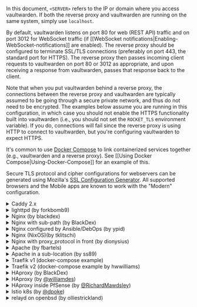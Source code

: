 In this document, `<SERVER>` refers to the IP or domain where you access vaultwarden. If both the reverse proxy and vaultwarden are running on the same system, simply use `localhost`.

By default, vaultwarden listens on port 80 for web (REST API) traffic and on port 3012 for WebSocket traffic (if [[WebSocket notifications|Enabling-WebSocket-notifications]] are enabled). The reverse proxy should be configured to terminate SSL/TLS connections (preferably on port 443, the standard port for HTTPS). The reverse proxy then passes incoming client requests to vaultwarden on port 80 or 3012 as appropriate, and upon receiving a response from vaultwarden, passes that response back to the client.

Note that when you put vaultwarden behind a reverse proxy, the connections between the reverse proxy and vaultwarden are typically assumed to be going through a secure private network, and thus do not need to be encrypted. The examples below assume you are running in this configuration, in which case you should not enable the HTTPS functionality built into vaultwarden (i.e., you should not set the `ROCKET_TLS` environment variable). If you do, connections will fail since the reverse proxy is using HTTP to connect to vaultwarden, but you're configuring vaultwarden to expect HTTPS.

It's common to use [Docker Compose](https://docs.docker.com/compose/) to link containerized services together (e.g., vaultwarden and a reverse proxy). See [[Using Docker Compose|Using-Docker-Compose]] for an example of this.

Secure TLS protocol and cipher configurations for webservers can be generated using Mozilla's [SSL Configuration Generator](https://ssl-config.mozilla.org/). All supported browsers and the Mobile apps are known to work with the "Modern" configuration.

<details>
<summary>Caddy 2.x</summary><br/>

Caddy 2 will automatically enable HTTPS in most circumstances, check the [docs](https://caddyserver.com/docs/automatic-https#activation).

In the Caddyfile syntax, `{$VAR}` denotes the value of the environment variable `VAR`.
If you prefer, you can also directly specify a value instead of substituting an env var value.

```
{$DOMAIN} {
  log {
    level INFO
    output file {$LOG_FILE} {
      roll_size 10MB
      roll_keep 10
    }
  }

  # Uncomment this if you want to get a cert via ACME (Let's Encrypt or ZeroSSL).
  # tls {$EMAIL}

  # Or uncomment this if you're providing your own cert. You would also use this option
  # if you're running behind Cloudflare.
  # tls {$SSL_CERT_PATH} {$SSL_KEY_PATH}

  # This setting may have compatibility issues with some browsers
  # (e.g., attachment downloading on Firefox). Try disabling this
  # if you encounter issues.
  encode gzip

  # Uncomment to improve security (WARNING: only use if you understand the implications!)
  # If you want to use FIDO2 WebAuthn, set X-Frame-Options to "SAMEORIGIN" or the Browser will block those requests
  # header {
  #      # Enable HTTP Strict Transport Security (HSTS)
  #      Strict-Transport-Security "max-age=31536000;"
  #      # Enable cross-site filter (XSS) and tell browser to block detected attacks
  #      X-XSS-Protection "1; mode=block"
  #      # Disallow the site to be rendered within a frame (clickjacking protection)
  #      X-Frame-Options "DENY"
  #      # Prevent search engines from indexing (optional)
  #      X-Robots-Tag "none"
  #      # Server name removing
  #      -Server
  # }

  # Uncomment to allow access to the admin interface only from local networks
  # @insecureadmin {
  #   not remote_ip 192.168.0.0/16 172.16.0.0/12 10.0.0.0/8
  #   path /admin*
  # }
  # redir @insecureadmin /

  # Notifications redirected to the websockets server
  reverse_proxy /notifications/hub <SERVER>:3012

  # Proxy everything else to Rocket
  # if located at a sub-path the reverse_proxy line will look like:
  #   reverse_proxy /subpath/* <SERVER>:80
  reverse_proxy <SERVER>:80 {
       # Send the true remote IP to Rocket, so that vaultwarden can put this in the
       # log, so that fail2ban can ban the correct IP.
       header_up X-Real-IP {remote_host}
  }
}
```
</details>

<details>
<summary>lighttpd (by forkbomb9)</summary><br/>

```lighttpd
server.modules += ( "mod_proxy" )

$HTTP["host"] == "vault.example.net" {
    $HTTP["url"] == "/notifications/hub" {
       # WebSocket proxy
       proxy.server  = ( "" => ("vaultwarden" => ( "host" => "<SERVER>", "port" => 3012 )))
       proxy.forwarded = ( "for" => 1 )
       proxy.header = (
           "https-remap" => "enable",
           "upgrade" => "enable",
           "connect" => "enable"
       )
    } else {
       proxy.server  = ( "" => ("vaultwarden" => ( "host" => "<SERVER>", "port" => 4567 )))
       proxy.forwarded = ( "for" => 1 )
       proxy.header = ( "https-remap" => "enable" )
    }
}
```

You'll have to set `IP_HEADER` to `X-Forwarded-For` instead of `X-Real-IP` in the Vaultwarden environment.

</details>

<details>
<summary>Nginx (by blackdex)</summary><br/>

```nginx
# The `upstream` directives ensure that you have a http/1.1 connection
# This enables the keepalive option and better performance
#
# Define the server IP and ports here.
upstream vaultwarden-default {
  zone vaultwarden-default 64k;
  server 127.0.0.1:8080;
  keepalive 2;
}
upstream vaultwarden-ws {
  zone vaultwarden-ws 64k;
  server 127.0.0.1:3012;
  keepalive 2;
}

# Redirect HTTP to HTTPS
server {
    listen 80;
    listen [::]:80;
    server_name vaultwarden.example.tld;
    return 301 https://$host$request_uri;
}

server {
    listen 443 ssl http2;
    listen [::]:443 ssl http2;
    server_name vaultwarden.example.tld;

    # Specify SSL Config when needed
    #ssl_certificate /path/to/certificate/letsencrypt/live/vaultwarden.example.tld/fullchain.pem;
    #ssl_certificate_key /path/to/certificate/letsencrypt/live/vaultwarden.example.tld/privkey.pem;
    #ssl_trusted_certificate /path/to/certificate/letsencrypt/live/vaultwarden.example.tld/fullchain.pem;

    client_max_body_size 128M;

    location / {
      proxy_http_version 1.1;
      proxy_set_header "Connection" "";

      proxy_set_header Host $host;
      proxy_set_header X-Real-IP $remote_addr;
      proxy_set_header X-Forwarded-For $proxy_add_x_forwarded_for;
      proxy_set_header X-Forwarded-Proto $scheme;

      proxy_pass http://vaultwarden-default;
    }

    location /notifications/hub/negotiate {
      proxy_http_version 1.1;
      proxy_set_header "Connection" "";

      proxy_set_header Host $host;
      proxy_set_header X-Real-IP $remote_addr;
      proxy_set_header X-Forwarded-For $proxy_add_x_forwarded_for;
      proxy_set_header X-Forwarded-Proto $scheme;

      proxy_pass http://vaultwarden-default;
    }

    location /notifications/hub {
      proxy_http_version 1.1;
      proxy_set_header Upgrade $http_upgrade;
      proxy_set_header Connection "upgrade";

      proxy_set_header Host $host;
      proxy_set_header X-Real-IP $remote_addr;
      proxy_set_header Forwarded $remote_addr;
      proxy_set_header X-Forwarded-For $proxy_add_x_forwarded_for;
      proxy_set_header X-Forwarded-Proto $scheme;

      proxy_pass http://vaultwarden-ws;
    }

    # Optionally add extra authentication besides the ADMIN_TOKEN
    # Remove the comments below `#` and create the htpasswd_file to have it active
    #
    #location /admin {
    #  # See: https://docs.nginx.com/nginx/admin-guide/security-controls/configuring-http-basic-authentication/
    #  auth_basic "Private";
    #  auth_basic_user_file /path/to/htpasswd_file;
    #
    #  proxy_http_version 1.1;
    #  proxy_set_header "Connection" "";
    #
    #  proxy_set_header Host $host;
    #  proxy_set_header X-Real-IP $remote_addr;
    #  proxy_set_header X-Forwarded-For $proxy_add_x_forwarded_for;
    #  proxy_set_header X-Forwarded-Proto $scheme;
    #
    #  proxy_pass http://vaultwarden-default;
    #}
}
```

If you run into 504 Gateway Timeout problems, tell nginx to wait longer for vaultwarden by adding longer timeouts to the `server {` section, for example:

```nginx
  proxy_connect_timeout       777;
  proxy_send_timeout          777;
  proxy_read_timeout          777;
  send_timeout                777;
```

</details>

<details>
<summary>Nginx with sub-path (by BlackDex)</summary><br/>

In this example vaultwarden will be available via https://bitwarden.example.tld/vault/<br/>
If you want to use any other sub-path, like `bitwarden` or `secret-vault` you should change `/vault/` in the example below to match.<br/>
<br/>
For this to work you need to configure your `DOMAIN` variable to match so it should look like:

```ini
; Add the sub-path! Else this will not work!
DOMAIN=https://bitwarden.example.tld/vault/
```

```nginx
# The `upstream` directives ensure that you have a http/1.1 connection
# This enables the keepalive option and better performance
#
# Define the server IP and ports here.
upstream vaultwarden-default {
  zone vaultwarden-default 64k;
  server 127.0.0.1:8080;
  keepalive 2;
}
upstream vaultwarden-ws {
  zone vaultwarden-ws 64k;
  server 127.0.0.1:3012;
  keepalive 2;
}

# Redirect HTTP to HTTPS
server {
    if ($host = bitwarden.example.tld) {
        return 301 https://$host$request_uri;
    }


    listen 80;
    listen [::]:80;
    server_name bitwarden.example.tld;
    return 404;


}


server {
    listen 443 ssl http2;
    listen [::]:443 ssl http2;
    server_name vaultwarden.example.tld;

    # Specify SSL Config when needed
    #ssl_certificate /path/to/certificate/letsencrypt/live/vaultwarden.example.tld/fullchain.pem;
    #ssl_certificate_key /path/to/certificate/letsencrypt/live/vaultwarden.example.tld/privkey.pem;
    #ssl_trusted_certificate /path/to/certificate/letsencrypt/live/vaultwarden.example.tld/fullchain.pem;

    client_max_body_size 128M;

    ## Using a Sub Path Config
    # Path to the root of your installation
    # Be sure to add the trailing /, else you could have issues
    location /vault/ {
      proxy_http_version 1.1;
      proxy_set_header "Connection" "";

      proxy_set_header Host $host;
      proxy_set_header X-Real-IP $remote_addr;
      proxy_set_header X-Forwarded-For $proxy_add_x_forwarded_for;
      proxy_set_header X-Forwarded-Proto $scheme;

      proxy_pass http://vaultwarden-default;
    }

    location /vault/notifications/hub/negotiate {
      proxy_http_version 1.1;
      proxy_set_header "Connection" "";

      proxy_set_header Host $host;
      proxy_set_header X-Real-IP $remote_addr;
      proxy_set_header X-Forwarded-For $proxy_add_x_forwarded_for;
      proxy_set_header X-Forwarded-Proto $scheme;

      proxy_pass http://vaultwarden-default;
    }

    location /vault/notifications/hub {
      proxy_http_version 1.1;
      proxy_set_header Upgrade $http_upgrade;
      proxy_set_header Connection "upgrade";

      proxy_set_header Host $host;
      proxy_set_header X-Real-IP $remote_addr;
      proxy_set_header Forwarded $remote_addr;
      proxy_set_header X-Forwarded-For $proxy_add_x_forwarded_for;
      proxy_set_header X-Forwarded-Proto $scheme;

      proxy_pass http://vaultwarden-ws;
    }

    # Optionally add extra authentication besides the ADMIN_TOKEN
    # Remove the comments below `#` and create the htpasswd_file to have it active
    #
    #location /vault/admin {
    #  # See: https://docs.nginx.com/nginx/admin-guide/security-controls/configuring-http-basic-authentication/
    #  auth_basic "Private";
    #  auth_basic_user_file /path/to/htpasswd_file;
    #
    #  proxy_http_version 1.1;
    #  proxy_set_header "Connection" "";
    #
    #  proxy_set_header Host $host;
    #  proxy_set_header X-Real-IP $remote_addr;
    #  proxy_set_header X-Forwarded-For $proxy_add_x_forwarded_for;
    #  proxy_set_header X-Forwarded-Proto $scheme;
    #
    #  proxy_pass http://vaultwarden-default;
    #}
}
```
</details>

<details>
<summary>Nginx configured by Ansible/DebOps (by ypid)</summary><br/>

Ansible inventory example that uses [DebOps](https://debops.org) to configure Nginx as a reverse proxy for vaultwarden. I choose to go with the PSK in the URL for additional security to not expose the API to everyone on the Internet because the client apps do not support client certificates yet (I tested it). Refer to [[Hardening Guide – hiding under a subdir|Hardening-Guide#hiding-under-a-subdir]].

```YAML
vaultwarden__fqdn: 'vault.example.org'
vaultwarden__http_psk_subpath_enabled: True
vaultwarden__http_psk_subpath: '{{ lookup("password", secret + "/vaultwarden/" +
                                     inventory_hostname + "/config/subpath chars=ascii_letters,digits length=23")
                                   if vaultwarden__http_psk_subpath_enabled | bool
                                   else "" }}'

nginx__upstreams:

  - name: 'vaultwarden-default'
    type: 'default'
    enabled: True
    server: 'localhost:8000'

  - name: 'vaultwarden-ws'
    type: 'default'
    enabled: True
    server: 'localhost:3012'

nginx__servers:

  - name: '{{ vaultwarden__fqdn }}'
    filename: 'debops.vaultwarden'
    by_role: 'debops.vaultwarden'
    favicon: False
    # root: '/usr/share/vaultwarden/web-vault'

    location_list:

      - pattern: '/'
        options: |-
          deny all;

      - pattern: '= /{{ vaultwarden__http_psk_subpath }}'
        options: |-
          return 307 $scheme://$host$request_uri/;

      ## All the security HTTP headers would then need to be set by nginx as well.
      # - pattern: '/{{ vaultwarden__http_psk_subpath }}/'
      #   options: |-
      #     alias /usr/share/vaultwarden/web-vault/;

      - pattern: '/{{ vaultwarden__http_psk_subpath }}/'
        options: |-
          proxy_set_header Host              $host;
          proxy_set_header X-Real-IP         $remote_addr;
          proxy_set_header X-Forwarded-For   $proxy_add_x_forwarded_for;
          proxy_set_header X-Forwarded-Proto $scheme;
          proxy_set_header X-Forwarded-Port  443;

          proxy_pass http://vaultwarden-default;

      - pattern: '/{{ vaultwarden__http_psk_subpath }}/notifications/hub/negotiate'
        options: |-
          proxy_set_header Host              $host;
          proxy_set_header X-Real-IP         $remote_addr;
          proxy_set_header X-Forwarded-For   $proxy_add_x_forwarded_for;
          proxy_set_header X-Forwarded-Proto $scheme;
          proxy_set_header X-Forwarded-Port  443;

          proxy_pass http://vaultwarden-default;

      - pattern: '/{{ vaultwarden__http_psk_subpath }}/notifications/hub'
        options: |-
          proxy_http_version 1.1;
          proxy_set_header Upgrade $http_upgrade;
          proxy_set_header Connection $connection_upgrade;

          proxy_set_header Host              $host;
          proxy_set_header X-Real-IP         $remote_addr;
          proxy_set_header X-Forwarded-For   $proxy_add_x_forwarded_for;
          proxy_set_header X-Forwarded-Proto $scheme;
          proxy_set_header X-Forwarded-Port  443;

          proxy_pass http://vaultwarden-ws;

      # Do not use the icons features as long as it reveals all domains from
      # our credentials to the server.
      - pattern: '/{{ vaultwarden__http_psk_subpath }}/icons/'
        options: |-
          access_log off;
          log_not_found off;
          deny all;
```
</details>

<details>
<summary>Nginx (NixOS)(by tklitschi)</summary><br/>

Example NixOS nginx config. For more Information about NixOS Deployment see [Deployment Wiki page](https://github.com/dani-garcia/vaultwarden/wiki/Deployment-examples).


```nix
{ config, ... }:
{
  security.acme.acceptTerms = true;
  security.acme.email = "me@example.com";
  security.acme.certs = {

    "vw.example.com" = {
      group = "vaultwarden";
      keyType = "rsa2048";
      allowKeysForGroup = true;
    };
  };

  services.nginx = {
    enable = true;

    recommendedGzipSettings = true;
    recommendedOptimisation = true;
    recommendedProxySettings = true;
    recommendedTlsSettings = true;

    virtualHosts = {
      "vw.example.com" = {
        forceSSL = true;
        enableACME = true;
        locations."/" = {
          proxyPass = "http://localhost:8812"; #changed the default rocket port due to some conflict
          proxyWebsockets = true;
        };
        locations."/notifications/hub" = {
          proxyPass = "http://localhost:3012";
          proxyWebsockets = true;
        };
        locations."/notifications/hub/negotiate" = {
          proxyPass = "http://localhost:8812";
          proxyWebsockets = true;
        };
      };
    };
  };
}

```
</details>

<details>
<summary>Nginx with proxy_protocol in front (by dionysius)</summary><br/>

In this example there is a downstream proxy communicating in [proxy_protocol in front of this nginx](https://docs.nginx.com/nginx/admin-guide/load-balancer/using-proxy-protocol/) (E.g. a [LXD proxy device with proxy_protocol enabled](https://linuxcontainers.org/lxd/docs/master/reference/devices_proxy/)). Nginx needs to correctly consume the protocol and headers to forward need to be set from the those. Lines marked with `# <---` have different contents than blackdex example.

For reference this LXD downstream proxy device configuration:
```yaml
devices:
  http:
    connect: tcp:[::1]:80
    listen: tcp:[::]:80
    proxy_protocol: "true"
    type: proxy
  https:
    connect: tcp:[::1]:443
    listen: tcp:[::]:443
    proxy_protocol: "true"
    type: proxy
```

```nginx
# proxy_protocol related:

set_real_ip_from ::1; # which downstream proxy to trust, enter address of your proxy in front
real_ip_header proxy_protocol; # optional, if you want nginx to override remote_addr with info from proxy_protocol. depends on which variables you use regarding remote addr in log template and in server or stream blocks.

# below based on blackdex example:

# The `upstream` directives ensure that you have a http/1.1 connection
# This enables the keepalive option and better performance
#
# Define the server IP and ports here.
upstream vaultwarden-default {
  zone vaultwarden-default 64k;
  server 127.0.0.1:8080;
  keepalive 2;
}
upstream vaultwarden-ws {
  zone vaultwarden-ws 64k;
  server 127.0.0.1:3012;
  keepalive 2;
}

# Redirect HTTP to HTTPS
server {
    if ($host = bitwarden.example.tld) {
        return 301 https://$host$request_uri;
    }

    listen 80 proxy_protocol; # <---
    listen [::]:80 proxy_protocol; # <---
    server_name bitwarden.example.tld;
    return 404;
}

server {
    listen 443 ssl http2 proxy_protocol; # <---
    listen [::]:443 ssl http2 proxy_protocol; # <---
    server_name vaultwarden.example.tld;

    # Specify SSL Config when needed
    #ssl_certificate /path/to/certificate/letsencrypt/live/vaultwarden.example.tld/fullchain.pem;
    #ssl_certificate_key /path/to/certificate/letsencrypt/live/vaultwarden.example.tld/privkey.pem;
    #ssl_trusted_certificate /path/to/certificate/letsencrypt/live/vaultwarden.example.tld/fullchain.pem;

    client_max_body_size 128M;

    ## Using a Sub Path Config
    # Path to the root of your installation
    # Be sure to add the trailing /, else you could have issues
    location /vault/ {
      proxy_http_version 1.1;
      proxy_set_header "Connection" "";

      proxy_set_header Host $host;
      proxy_set_header X-Real-IP $remote_addr; # <--- or if real_ip_header not set above: $proxy_forwarded_for
      proxy_set_header X-Forwarded-For $proxy_add_x_forwarded_for; # <-- or if real_ip_header not set above: $proxy_forwarded_for
      proxy_set_header X-Forwarded-Proto $scheme;

      proxy_pass http://vaultwarden-default;
    }

    location /vault/notifications/hub/negotiate {
      proxy_http_version 1.1;
      proxy_set_header "Connection" "";

      proxy_set_header Host $host;
      proxy_set_header X-Real-IP $remote_addr; # <--- or if real_ip_header not set above: $proxy_forwarded_for
      proxy_set_header X-Forwarded-For $proxy_add_x_forwarded_for; # <-- or if real_ip_header not set above: $proxy_forwarded_for
      proxy_set_header X-Forwarded-Proto $scheme;

      proxy_pass http://vaultwarden-default;
    }

    location /vault/notifications/hub {
      proxy_http_version 1.1;
      proxy_set_header Upgrade $http_upgrade;
      proxy_set_header Connection "upgrade";

      proxy_set_header Host $host;
      proxy_set_header X-Real-IP $remote_addr; # <--- or if real_ip_header not set above: $proxy_forwarded_for
      proxy_set_header Forwarded $remote_addr; # <--- [sic] this is not correct [RFC 7239](https://datatracker.ietf.org/doc/html/rfc7239)
      proxy_set_header X-Forwarded-For $proxy_add_x_forwarded_for; # <-- or if real_ip_header not set above: $proxy_forwarded_for
      proxy_set_header X-Forwarded-Proto $scheme;

      proxy_pass http://vaultwarden-ws;
    }
}
```
</details>

<details>
<summary>Apache (by fbartels)</summary><br/>

Remember to enable `mod_proxy_wstunnel` and `mod_proxy_http`, for example with: `a2enmod proxy_wstunnel` and `a2enmod proxy_http`.
```apache
<VirtualHost *:443>
    SSLEngine on
    ServerName bitwarden.$hostname.$domainname

    SSLCertificateFile ${SSLCERTIFICATE}
    SSLCertificateKeyFile ${SSLKEY}
    SSLCACertificateFile ${SSLCA}
    ${SSLCHAIN}

    ErrorLog \${APACHE_LOG_DIR}/bitwarden-error.log
    CustomLog \${APACHE_LOG_DIR}/bitwarden-access.log combined

    RewriteEngine On
    RewriteCond %{HTTP:Upgrade} =websocket [NC]
    RewriteRule /notifications/hub(.*) ws://<SERVER>:3012/$1 [P,L]
    ProxyPass / http://<SERVER>:80/

    ProxyPreserveHost On
    ProxyRequests Off
    RequestHeader set X-Real-IP %{REMOTE_ADDR}s
    # Add this line if your url attributes are reported back as http://... :
    # RequestHeader add X-Forwarded-Proto https
</VirtualHost>
```
</details>

<details>
<summary>Apache in a sub-location (by ss89)</summary><br/>
Modify your docker start-up to include the sub-location.

```
; Add the sub-location! Else this will not work!
DOMAIN=https://$hostname.$domainname/$sublocation/
```

Ensure you have the websocket proxy module loaded somewhere in your apache config.
It can look something like: 

```
LoadModule proxy_wstunnel_module modules/mod_proxy_wstunnel.so`
```

On some OS's you can use a2enmod, for example with: `a2enmod proxy_wstunnel` and `a2enmod proxy_http`.

```apache
<VirtualHost *:443>
    SSLEngine on
    ServerName $hostname.$domainname

    SSLCertificateFile ${SSLCERTIFICATE}
    SSLCertificateKeyFile ${SSLKEY}
    SSLCACertificateFile ${SSLCA}
    ${SSLCHAIN}

    ErrorLog \${APACHE_LOG_DIR}/error.log
    CustomLog \${APACHE_LOG_DIR}/access.log combined

    <Location /$sublocation/> #adjust here if necessary
        RewriteEngine On
        RewriteCond %{HTTP:Upgrade} =websocket [NC]
        RewriteRule /notifications/hub(.*) ws://<SERVER>:3012/$1 [P,L]
        ProxyPass http://<SERVER>:80/$sublocation/

        ProxyPreserveHost On
        RequestHeader set X-Real-IP %{REMOTE_ADDR}s
    </Location>
</VirtualHost>
```
</details>

<details>
<summary>Traefik v1 (docker-compose example)</summary><br/>

```yaml
labels:
    - traefik.enable=true
    - traefik.docker.network=traefik
    - traefik.web.frontend.rule=Host:bitwarden.domain.tld
    - traefik.web.port=80
    - traefik.hub.frontend.rule=Host:bitwarden.domain.tld;Path:/notifications/hub
    - traefik.hub.port=3012
    - traefik.hub.protocol=ws
```
</details>

<details>
<summary>Traefik v2 (docker-compose example by hwwilliams)</summary><br/>

#### Traefik v1 labels migrated to Traefik v2
```yaml
labels:
  - traefik.enable=true
  - traefik.docker.network=traefik
  - traefik.http.routers.bitwarden-ui.rule=Host(`bitwarden.domain.tld`)
  - traefik.http.routers.bitwarden-ui.service=bitwarden-ui
  - traefik.http.services.bitwarden-ui.loadbalancer.server.port=80
  - traefik.http.routers.bitwarden-websocket.rule=Host(`bitwarden.domain.tld`) && Path(`/notifications/hub`)
  - traefik.http.routers.bitwarden-websocket.service=bitwarden-websocket
  - traefik.http.services.bitwarden-websocket.loadbalancer.server.port=3012
```

#### Migrated labels plus HTTP to HTTPS redirect
These labels assume that the entrypoints defined in Traefik for port 80 and 443 are 'web' and 'websecure' respectively.

These labels also assume you already have a default certificates resolver defined in Traefik.
```yaml
labels:
  - traefik.enable=true
  - traefik.docker.network=traefik
  - traefik.http.middlewares.redirect-https.redirectScheme.scheme=https
  - traefik.http.middlewares.redirect-https.redirectScheme.permanent=true
  - traefik.http.routers.bitwarden-ui-https.rule=Host(`bitwarden.domain.tld`)
  - traefik.http.routers.bitwarden-ui-https.entrypoints=websecure
  - traefik.http.routers.bitwarden-ui-https.tls=true
  - traefik.http.routers.bitwarden-ui-https.service=bitwarden-ui
  - traefik.http.routers.bitwarden-ui-http.rule=Host(`bitwarden.domain.tld`)
  - traefik.http.routers.bitwarden-ui-http.entrypoints=web
  - traefik.http.routers.bitwarden-ui-http.middlewares=redirect-https
  - traefik.http.routers.bitwarden-ui-http.service=bitwarden-ui
  - traefik.http.services.bitwarden-ui.loadbalancer.server.port=80
  - traefik.http.routers.bitwarden-websocket-https.rule=Host(`bitwarden.domain.tld`) && Path(`/notifications/hub`)
  - traefik.http.routers.bitwarden-websocket-https.entrypoints=websecure
  - traefik.http.routers.bitwarden-websocket-https.tls=true
  - traefik.http.routers.bitwarden-websocket-https.service=bitwarden-websocket
  - traefik.http.routers.bitwarden-websocket-http.rule=Host(`bitwarden.domain.tld`) && Path(`/notifications/hub`)
  - traefik.http.routers.bitwarden-websocket-http.entrypoints=web
  - traefik.http.routers.bitwarden-websocket-http.middlewares=redirect-https
  - traefik.http.routers.bitwarden-websocket-http.service=bitwarden-websocket
  - traefik.http.services.bitwarden-websocket.loadbalancer.server.port=3012
```
</details>

<details>
<summary>HAproxy (by BlackDex)</summary><br/>

Add these lines to your haproxy configuration. 

```haproxy
frontend vaultwarden
    bind 0.0.0.0:80
    option forwardfor header X-Real-IP
    http-request set-header X-Real-IP %[src]
    default_backend vaultwarden_http
    use_backend vaultwarden_ws if { path_beg /notifications/hub } !{ path_beg /notifications/hub/negotiate }

backend vaultwarden_http
    # Enable compression if you want
    # compression algo gzip
    # compression type text/plain text/css application/json application/javascript text/xml application/xml application/xml+rss text/javascript
    server vwhttp 0.0.0.0:8080

backend vaultwarden_ws
    server vwws 0.0.0.0:3012
```
</details>


<details>
<summary>HAproxy (by <a href="https://github.com/williamdes" target="_blank">@williamdes</a>)</summary><br/>

Add these lines to your HAproxy configuration. 

```haproxy
backend static-success-default
  mode http
  errorfile 503 /usr/local/etc/haproxy/static/index.static.default.html
  errorfile 200 /usr/local/etc/haproxy/static/index.static.default.html

frontend http-in
    bind *:80
    bind *:443 ssl crt /acme.sh/domain.tld/domain.tld.pem
    option forwardfor header X-Real-IP
    http-request set-header X-Real-IP %[src]
    default_backend static-success-default

    # Define hosts
    acl host_bitwarden_domain_tld hdr(Host) -i bitwarden.domain.tld

    ## figure out which one to use
    use_backend vaultwarden_http if host_bitwarden_domain_tld !{ path_beg /notifications/hub } or { path_beg /notifications/hub/negotiate }
    use_backend vaultwarden_ws if host_bitwarden_domain_tld { path_beg /notifications/hub } !{ path_beg /notifications/hub/negotiate }

backend vaultwarden_http
    # Enable compression if you want
    # compression algo gzip
    # compression type text/plain text/css application/json application/javascript text/xml application/xml application/xml+rss text/javascript
    # You can use the container hostname if you are using haproxy with docker-compose
    server vw_http 0.0.0.0:8080

backend vaultwarden_ws
    # You can use the container hostname if you are using haproxy with docker-compose
    server vw_ws 0.0.0.0:3012
```
</details>

<details>
<summary>HAproxy inside PfSense (by <a href="https://github.com/RichardMawdsley" target="_blank">@RichardMawdsley</a>)</summary><br/>

Being a GUI setup, details\instructions below for you to add where required. 
 * Assumes you already have basic HTTP>HTTPS Redirection setup [Basic Setup](https://blog.devita.co/pfsense-to-proxy-traffic-for-websites-using-pfsense/)


## Backend Creation
Backend 1:
```
Mode	Name	                   Forwardto	     Address	     Port	 Encrypt(SSL)	SSL checks	Weight	Actions
active 	Vaultwarden                Address+Port:     IPADDRESSHERE   80          no             no
```
Backend 2:
```
Mode	Name	                   Forwardto	     Address	     Port	 Encrypt(SSL)	SSL checks	Weight	Actions
active 	Vaultwarden-Notifications  Address+Port:     IPADDRESSHERE   3012        no             no
```

## Frontend Creation - 1 - Domain
**ACCESS CONTROL LIST**
``` 	
ACL00
Host matches:
no
no
FQDN.com     -  NOTE:  This needs to be your root domain.  
 	
ACL00
Path starts with:
no
yes
/big-ass-randomised-test-that-really-no-one-is-ever-going-to-type-DONT-USE-THIS-LINE-THOUGH-make-your-own-up

ACL01
Host matches:
no
no
VAULTWARDEN.MYDOMAIN.COM

ACL01
Host matches:
no
no
EXAMPLE-OTHER-SUB-DOMAIN-1.MYDOMAIN.COM

ACL01
Host matches:
no
no
EXAMPLE-OTHER-SUB-DOMAIN-2.MYDOMAIN.COM
```

**ACTIONS - 1 - Domain**
``` 	
http-request allow
See below
ACL01

http-request deny
See below
ACL00
```


## Frontend Creation - 2 - VaultWarden
**ACCESS CONTROL LIST**
``` 	
ACL1
Path starts with:
no
yes
/notifications/hub  
 	
ACL2
Path starts with:
no
no
/notifications/hub/negotiate  
 	
ACL3
Path starts with:
no
no
/notifications/hub  
 	
ACL4
Path starts with:
no
yes
/notifications/hub/negotiate

ACL5
Path starts with:
no
no
/admin
```

**ACTIONS - 2 - VaultWarden**
``` 	
Use Backend
See below
ACL1  
backend: VaultWarden
 	
Use Backend
See below
ACL2  
backend: VaultWarden
 	
Use Backend
See below
ACL3  
backend: VaultWarden-Notifications
 	
Use Backend
See below
ACL4
backend: VaultWarden-Notifications

http-request deny
See below
ACL5
```

**Updates**
```
Updated above 30/07 - I realised after the first config that because ACL1-4 have 'Not' in, they were matching anything to their actions.  So BlahBlahMcGee.FQDN.com was passing through.  This was not intended, so ACL5 has been added above which resolves this, it also removes the need for the default backend.
Updated again 30/07 - ^ Yeah that didnt work.  This all stems because HaProxy doesnt allow for 'AND' in ACL's. Sigh.  Now with the above, you cofigure a front end for you root domain.  This has a deny for itself, and anything not specified.  So if you have multiple other subdomains you're passing through, you need to add them here all under ACL01.  Now everything works as it should!
```

**Important Notes**
```
1) You must keep the Domain FrontEnd up to date with any other sub domains on an allow list
2) On the Domain FrontEnd, ACL01 must be top of the Actions table - or atleast above ACL00
3) Duplicate Use of ACL names is intentional. No I havent typoed them.  ACL00, ACL01 etc
```

**OPTIONAL**
```
ACL5 above denies access to the /admin portal.  I'm not particually fond of the admin portal not having any form of 2FA and only a password.  Thus when I'm not using it, I just deny access.  If I need it, unblock, do the required job and reblock.
```

Complete! - Go test!

This in turn will add the equivilent of below to your config (note this is an extract for example). 

	acl			ACL00	var(txn.txnhost) -m str -i VAULTWARDEN.MYDOMAIN.COM
	acl			ACL00	var(txn.txnpath) -m beg -i /big-ass-randomised-test-that-really-no-one-is-ever-going-to-type-DONT-USE-THIS-LINE-THOUGH-make-your-own-up
	acl			ACL01	var(txn.txnhost) -m str -i EXAMPLE-OTHER-SUB-DOMAIN-1.MYDOMAIN.COM
	acl			ACL01	var(txn.txnhost) -m str -i EXAMPLE-OTHER-SUB-DOMAIN-2.MYDOMAIN.COM
	acl			ACL1	var(txn.txnpath) -m beg -i /notifications/hub
	acl			ACL2	var(txn.txnpath) -m beg -i /notifications/hub/negotiate
	acl			ACL3	var(txn.txnpath) -m beg -i /notifications/hub
	acl			ACL4	var(txn.txnpath) -m beg -i /notifications/hub/negotiate
	acl			ACL5	var(txn.txnpath) -m beg -i /admin

	http-request allow  if  ACL01 
	http-request deny   if  !ACL00 
	http-request deny   if  !ACL5 
	http-request deny   if  ACL5 
	use_backend VaultWarden_ipvANY  if  !ACL1 
	use_backend VaultWarden_ipvANY  if  ACL2 
	use_backend VaultWarden-Notifications_ipvANY  if  ACL3 
	use_backend VaultWarden-Notifications_ipvANY  if  !ACL4 

To test, if you navigate in a browser to /notifications/hub then you should get a page saying "WebSocket Protocol Error: Unable to parse WebSocket key.".. that means its working! - all other sub pages should get a Rocket error.
</details>

<details>
<summary>Istio k8s (by <a href="https://github.com/dpoke" target="_blank">@dpoke</a>)</summary><br/>

```gateway+vs
apiVersion: networking.istio.io/v1beta1
kind: Gateway
metadata:
  name: vaultwarden-gateway
  namespace: vaultwarden
spec:
  selector:
    istio: ingressgateway-internal # use Istio default gateway implementation
  servers:
  - hosts:
    - vw.k8s.prod
    port:
      number: 80
      name: http
      protocol: HTTP
    tls:
      httpsRedirect: true
  - hosts:
    - vw.k8s.prod
    port:
      name: https-443
      number: 443
      protocol: HTTPS
    tls:
      mode: SIMPLE
      credentialName: vw-k8s-prod-tls
---
apiVersion: networking.istio.io/v1beta1
kind: VirtualService
metadata:
  name: vaultwarden-vs
  namespace: vaultwarden
spec:
  hosts:
  - vw.k8s.prod
  gateways:
  - vaultwarden-gateway
  http:
  - match:
    - uri:
        exact: /notifications/hub
    route:
    - destination:
        port:
          number: 3012
        host: vaultwarden-ws
  - match:
    - uri:
        prefix: /
    route:
    - destination:
        port:
          number: 80
        host: vaultwarden
```
</details>
<details>
<summary>relayd on openbsd (by olliestrickland)</summary><br/>

This is a tested and working (websockets included) - /etc/relayd.conf - on openbsd 7.2 using vaultwarden from ports - https://openports.se/security/vaultwarden

This configuration depends on proper setup of tls - I used https://man.openbsd.org/acme-client
```
table <vaultwarden-default-host> { localhost }
table <vaultwarden-websocket-host> { localhost }

# protocol definition for vaultwarden with tls

http protocol vaultwarden-https {
        # add a header vaultwarden needs
        match request header append "X-Real-IP" value "$REMOTE_ADDR"

        # add a few headers vaultwarden may not need
        match request header append "Host" value "$HOST"
        match request header append "X-Forwarded-For" value "$REMOTE_ADDR"
        match request header append "X-Forwarded-By" value "$SERVER_ADDR:$SERVER_PORT"

        # most general rule - forward connections to vaultwarden rocket
        match request path "/*" forward to <vaultwarden-default-host>

        # forward the path used for websocket to the vaultwarden websocket port
        match request path "/notifications/hub" forward to <vaultwarden-websocket-host>

        # save most specific path for last - this path should not forward to the websocket server
        match request path "/notifications/hub/negotiate" forward to <vaultwarden-default-host>

        # various TCP options
        tcp { nodelay, sack, backlog 128 }

        # tls config
        tls keypair bitwarden.example.tld
        tls { no tlsv1.0, ciphers HIGH }

        # allow websockets - this is nice it handles the connection upgrade, no need for manual header edits
        http websockets
}

# relay definition for vaultwarden - forward inbound 443 tls on the egress interface to rocket on default port 8000 and websocket on 3012

relay vaultwarden-https-relay {
        listen on egress port 443 tls
        protocol vaultwarden-https
        forward to <vaultwarden-default-host> port 8000
        forward to <vaultwarden-websocket-host> port 3012
}
```
</details>